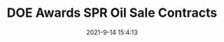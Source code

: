 ---
"title": "DOE Awards SPR Oil Sale Contracts"
"date": "2021-9-14 15:4:13"
"feed_name": "RIGZONE"
"feed_website": "http://www.rigzone.com/"
"feed_rss": "http://www.rigzone.com/news/rss/rigzone_latest.aspx"
"link": "https://www.rigzone.com/news/doe_awards_spr_oil_sale_contracts-14-sep-2021-166430-article/?rss=true"
"file": "_posts/2021-1-1-60dee62caf55d7add230183abf85b50ff212f9f0.md"
"accident": "0"
"drilling": "0"
---